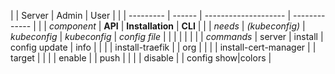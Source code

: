 |           | Server | Admin                | User          | | 
| --------- | ------ | -------------------- | ------------- | |
| *component* | **API**    | **Installation**   | **CLI**   |  |
| *needs*   |   *(kubeconfig)*     | *kubeconfig*           | *kubeconfig*    | *config file* |
|           |        |                      |               |  |
| *commands*  | server | install              | config update | info |
|           |        | install-traefik      |               | org |
|           |        | install-cert-manager |               | target |
|           |        | enable               |               | push |
|           |        | disable              |               | config show|colors |
